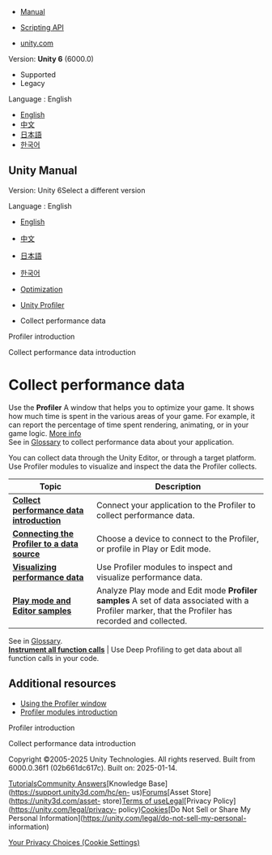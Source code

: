 [](https://docs.unity3d.com)

  * [Manual](../Manual/index.html)
  * [Scripting API](../ScriptReference/index.html)

  * [unity.com](https://unity.com/)

Version: **Unity 6** (6000.0)

  * Supported
  * Legacy

Language : English

  * [English](/Manual/profiler-collect-data.html)
  * [中文](/cn/current/Manual/profiler-collect-data.html)
  * [日本語](/ja/current/Manual/profiler-collect-data.html)
  * [한국어](/kr/current/Manual/profiler-collect-data.html)

[](https://docs.unity3d.com)

## Unity Manual

Version: Unity 6Select a different version

Language : English

  * [English](/Manual/profiler-collect-data.html)
  * [中文](/cn/current/Manual/profiler-collect-data.html)
  * [日本語](/ja/current/Manual/profiler-collect-data.html)
  * [한국어](/kr/current/Manual/profiler-collect-data.html)

  * [Optimization](analysis.html)
  * [Unity Profiler](Profiler.html)
  * Collect performance data

[](profiler-introduction.html)

Profiler introduction

[](profiling-collect-data-introduction.html)

Collect performance data introduction

# Collect performance data

Use the **Profiler** A window that helps you to optimize your game. It shows
how much time is spent in the various areas of your game. For example, it can
report the percentage of time spent rendering, animating, or in your game
logic. [More info](Profiler.html)  
See in [Glossary](Glossary.html#Profiler) to collect performance data about
your application.

You can collect data through the Unity Editor, or through a target platform.
Use Profiler modules to visualize and inspect the data the Profiler collects.

**Topic** | **Description**  
---|---  
**[Collect performance data introduction](profiling-collect-data-introduction.html)** | Connect your application to the Profiler to collect performance data.  
**[Connecting the Profiler to a data source](profiler-profiling-applications.html)** | Choose a device to connect to the Profiler, or profile in Play or Edit mode.  
**[Visualizing performance data](profiler-visualizing-data.html)** | Use Profiler modules to inspect and visualize performance data.  
**[Play mode and Editor samples](profiler-play-edit-samples.html)** | Analyze Play mode and Edit mode **Profiler samples** A set of data associated with a Profiler marker, that the Profiler has recorded and collected.  
See in [Glossary](Glossary.html#Profilersample).  
**[Instrument all function calls](profiler-deep-profiling.html)** | Use Deep Profiling to get data about all function calls in your code.  
  
## Additional resources

  * [Using the Profiler window](ProfilerWindow.html)
  * [Profiler modules introduction](profiler-modules-introduction.html)

[](profiler-introduction.html)

Profiler introduction

[](profiling-collect-data-introduction.html)

Collect performance data introduction

Copyright ©2005-2025 Unity Technologies. All rights reserved. Built from
6000.0.36f1 (02b661dc617c). Built on: 2025-01-14.

[Tutorials](https://learn.unity.com/)[Community
Answers](https://answers.unity3d.com)[Knowledge
Base](https://support.unity3d.com/hc/en-
us)[Forums](https://forum.unity3d.com)[Asset Store](https://unity3d.com/asset-
store)[Terms of
use](https://docs.unity3d.com/Manual/TermsOfUse.html)[Legal](https://unity.com/legal)[Privacy
Policy](https://unity.com/legal/privacy-
policy)[Cookies](https://unity.com/legal/cookie-policy)[Do Not Sell or Share
My Personal Information](https://unity.com/legal/do-not-sell-my-personal-
information)

[Your Privacy Choices (Cookie Settings)](javascript:void\(0\);)

